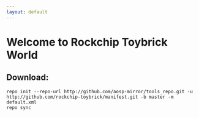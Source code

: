 ```yaml
---
layout: default
---
```


# Welcome to Rockchip Toybrick World

## Download:
```
repo init --repo-url http://github.com/aosp-mirror/tools_repo.git -u http://github.com/rockchip-toybrick/manifest.git -b master -m default.xml
repo sync
```
